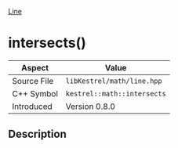 [Line](index)
# intersects()
| Aspect | Value |
| --- | --- |
| Source File | `libKestrel/math/line.hpp` |
| C++ Symbol | `kestrel::math::intersects` |
| Introduced | Version 0.8.0 |
## Description

